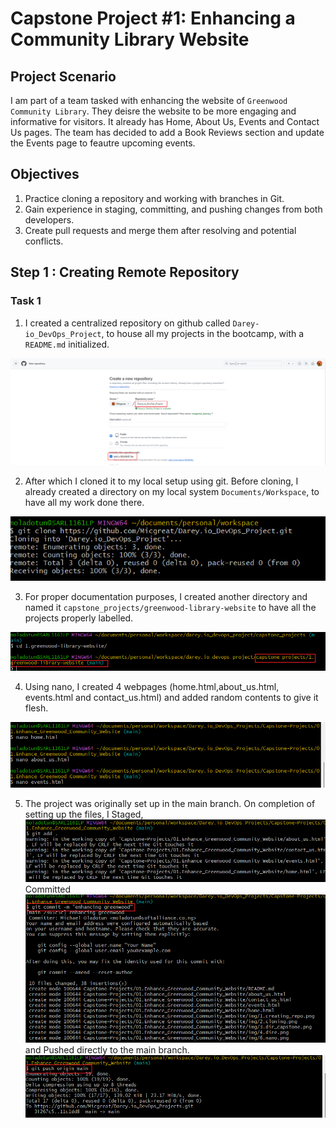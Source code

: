 # Capstone Project #1: Enhancing a Community Library Website

## Project Scenario

I am part of a team tasked with enhancing the website of `Greenwood Community Library`. They deisre the website to be more engaging and informative for visitors. It already has Home, About Us, Events and Contact Us pages. The team has decided to add a Book Reviews section and update the Events page to feautre upcoming events. 

## Objectives 
1. Practice cloning a repository and working with branches in Git.
2. Gain experience in staging, committing, and pushing changes from both developers.
3. Create pull requests and merge them after resolving and potential conflicts. 

## Step 1 : Creating Remote Repository 
### Task 1
1. I created a centralized repository on github called `Darey-io_DevOps_Project`, to house all my projects in the bootcamp, with a `README.md` initialized. 

![1.creating_repo](./img/1.creating_repo.png)

2. After which I cloned it to my local setup using git. Before cloning, I already created a directory on my local system `Documents/Workspace`, to have all my work done there. 

![2.cloning](./img/2.cloning.png)

3. For proper documentation purposes, I created another directory  and named it `capstone_projects/greenwood-library-website` to have all the projects properly labelled. 

![3.dir](./img/4.dire.png)

4. Using nano, I created 4 webpages (home.html,about_us.html, events.html and contact_us.html) and added random contents to give it flesh. 

![4.nano](./img/6.nano.png)

5. The project was originally set up in the main branch. On completion of setting up the files, I 
Staged, 
![5.git_add](./img/5.git_add.png)
Committed
![6.commit](./img/7.commit.png) and 
Pushed directly to the main branch. 
![7.push](./img/8.push.png)
